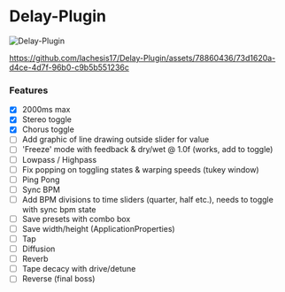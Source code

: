# Delay-Plugin
![Delay-Plugin](https://github.com/lachesis17/Delay-Plugin/assets/78860436/0b7dbd1e-908f-474e-bd5e-bd10b88657e5)

https://github.com/lachesis17/Delay-Plugin/assets/78860436/73d1620a-d4ce-4d7f-96b0-c9b5b551236c

### Features

- [x] 2000ms max
- [x] Stereo toggle
- [x] Chorus toggle
- [ ] Add graphic of line drawing outside slider for value
- [ ] 'Freeze' mode with feedback & dry/wet @ 1.0f (works, add to toggle)
- [ ] Lowpass / Highpass
- [ ] Fix popping on toggling states & warping speeds (tukey window)
- [ ] Ping Pong
- [ ] Sync BPM
- [ ] Add BPM divisions to time sliders (quarter, half etc.), needs to toggle with sync bpm state
- [ ] Save presets with combo box
- [ ] Save width/height (ApplicationProperties)
- [ ] Tap
- [ ] Diffusion
- [ ] Reverb
- [ ] Tape decacy with drive/detune
- [ ] Reverse (final boss)
